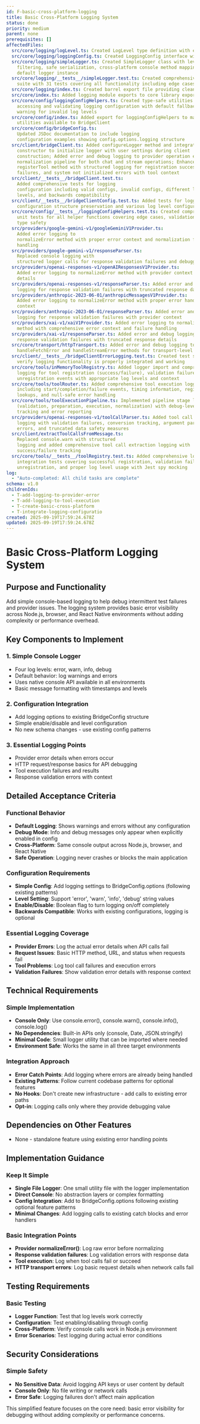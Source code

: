 ```yaml
---
id: F-basic-cross-platform-logging
title: Basic Cross-Platform Logging System
status: done
priority: medium
parent: none
prerequisites: []
affectedFiles:
  src/core/logging/logLevel.ts: Created LogLevel type definition with error, warn, info, debug levels
  src/core/logging/loggingConfig.ts: Created LoggingConfig interface with optional enabled and level fields
  src/core/logging/simpleLogger.ts: Created SimpleLogger class with level-based
    filtering, safe serialization, cross-platform console method mapping, and
    default logger instance
  src/core/logging/__tests__/simpleLogger.test.ts: Created comprehensive test
    suite with 31 tests covering all functionality including edge cases
  src/core/logging/index.ts: Created barrel export file providing clean module interface
  src/core/index.ts: Added logging module exports to core library exports
  src/core/config/loggingConfigHelpers.ts: Created type-safe utilities for
    accessing and validating logging configuration with default fallbacks and
    warning for invalid log levels
  src/core/config/index.ts: Added export for loggingConfigHelpers to make
    utilities available to BridgeClient
  src/core/config/bridgeConfig.ts:
    Updated JSDoc documentation to include logging
    configuration examples showing config.options.logging structure
  src/client/bridgeClient.ts: Added configureLogger method and integration in
    constructor to initialize logger with user settings during client
    construction; Added error and debug logging to provider operation error
    normalization pipeline for both chat and stream operations; Enhanced
    registerTool method with structured logging for registration success,
    failures, and system not initialized errors with tool context
  src/client/__tests__/bridgeClient.test.ts:
    Added comprehensive tests for logging
    configuration including valid configs, invalid configs, different log
    levels, and backwards compatibility
  src/client/__tests__/bridgeClientConfig.test.ts: Added tests for logging
    configuration structure preservation and various log level configurations
  src/core/config/__tests__/loggingConfigHelpers.test.ts: Created comprehensive
    unit tests for all helper functions covering edge cases, validation, and
    type safety
  src/providers/google-gemini-v1/googleGeminiV1Provider.ts:
    Added error logging to
    normalizeError method with proper error context and normalization failure
    handling
  src/providers/google-gemini-v1/responseParser.ts:
    Replaced console logging with
    structured logger calls for response validation failures and debugging
  src/providers/openai-responses-v1/openAIResponsesV1Provider.ts:
    Added error logging to normalizeError method with provider context and error
    details
  src/providers/openai-responses-v1/responseParser.ts: Added error and debug
    logging for response validation failures with truncated response data
  src/providers/anthropic-2023-06-01/anthropicMessagesV1Provider.ts:
    Added error logging to normalizeError method with proper error handling and
    context
  src/providers/anthropic-2023-06-01/responseParser.ts: Added error and debug
    logging for response validation failures with provider context
  src/providers/xai-v1/xaiV1Provider.ts: Added error logging to normalizeError
    method with comprehensive error context and failure handling
  src/providers/xai-v1/responseParser.ts: Added error and debug logging for
    response validation failures with truncated response details
  src/core/transport/httpTransport.ts: Added error and debug logging to
    handleFetchError and handleStreamError methods for transport-level debugging
  src/client/__tests__/bridgeClientErrorLogging.test.ts: Created test suite to
    verify logging functionality is properly integrated and working
  src/core/tools/inMemoryToolRegistry.ts: Added logger import and comprehensive
    logging for tool registration (success/failure), validation failures, and
    unregistration events with appropriate log levels and context
  src/core/tools/toolRouter.ts: Added comprehensive tool execution logging
    including start/completion/failure events, timing information, registry
    lookups, and null-safe error handling
  src/core/tools/toolExecutionPipeline.ts: Implemented pipeline stage logging
    (validation, preparation, execution, normalization) with debug-level stage
    tracking and error reporting
  src/providers/openai-responses-v1/toolCallParser.ts: Added tool call parsing
    logging with validation failures, conversion tracking, argument parsing
    errors, and truncated data safety measures
  src/client/extractToolCallsFromMessage.ts:
    Replaced console.warn with structured
    logging and added comprehensive tool call extraction logging with
    success/failure tracking
  src/core/tools/__tests__/toolRegistry.test.ts: Added comprehensive logging
    integration tests covering successful registration, validation failures,
    unregistration, and proper log level usage with Jest spy mocking
log:
  - "Auto-completed: All child tasks are complete"
schema: v1.0
childrenIds:
  - T-add-logging-to-provider-error
  - T-add-logging-to-tool-execution
  - T-create-basic-cross-platform
  - T-integrate-logging-configuratio
created: 2025-09-19T17:59:24.678Z
updated: 2025-09-19T17:59:24.678Z
---
```


# Basic Cross-Platform Logging System

## Purpose and Functionality

Add simple console-based logging to help debug intermittent test failures and provider issues. The logging system provides basic error visibility across Node.js, browser, and React Native environments without adding complexity or performance overhead.

## Key Components to Implement

### 1. Simple Console Logger

- Four log levels: error, warn, info, debug
- Default behavior: log warnings and errors
- Uses native console API available in all environments
- Basic message formatting with timestamps and levels

### 2. Configuration Integration

- Add logging options to existing BridgeConfig structure
- Simple enable/disable and level configuration
- No new schema changes - use existing config patterns

### 3. Essential Logging Points

- Provider error details when errors occur
- HTTP request/response basics for API debugging
- Tool execution failures and results
- Response validation errors with context

## Detailed Acceptance Criteria

### Functional Behavior

- **Default Logging**: Shows warnings and errors without any configuration
- **Debug Mode**: Info and debug messages only appear when explicitly enabled in config
- **Cross-Platform**: Same console output across Node.js, browser, and React Native
- **Safe Operation**: Logging never crashes or blocks the main application

### Configuration Requirements

- **Simple Config**: Add logging settings to BridgeConfig.options (following existing patterns)
- **Level Setting**: Support 'error', 'warn', 'info', 'debug' string values
- **Enable/Disable**: Boolean flag to turn logging on/off completely
- **Backwards Compatible**: Works with existing configurations, logging is optional

### Essential Logging Coverage

- **Provider Errors**: Log the actual error details when API calls fail
- **Request Issues**: Basic HTTP method, URL, and status when requests fail
- **Tool Problems**: Log tool call failures and execution errors
- **Validation Failures**: Show validation error details with response context

## Technical Requirements

### Simple Implementation

- **Console Only**: Use console.error(), console.warn(), console.info(), console.log()
- **No Dependencies**: Built-in APIs only (console, Date, JSON.stringify)
- **Minimal Code**: Small logger utility that can be imported where needed
- **Environment Safe**: Works the same in all three target environments

### Integration Approach

- **Error Catch Points**: Add logging where errors are already being handled
- **Existing Patterns**: Follow current codebase patterns for optional features
- **No Hooks**: Don't create new infrastructure - add calls to existing error paths
- **Opt-in**: Logging calls only where they provide debugging value

## Dependencies on Other Features

- None - standalone feature using existing error handling points

## Implementation Guidance

### Keep It Simple

- **Single File Logger**: One small utility file with the logger implementation
- **Direct Console**: No abstraction layers or complex formatting
- **Config Integration**: Add to BridgeConfig.options following existing optional feature patterns
- **Minimal Changes**: Add logging calls to existing catch blocks and error handlers

### Basic Integration Points

- **Provider normalizeError()**: Log raw error before normalizing
- **Response validation failures**: Log validation errors with response data
- **Tool execution**: Log when tool calls fail or succeed
- **HTTP transport errors**: Log basic request details when network calls fail

## Testing Requirements

### Basic Testing

- **Logger Function**: Test that log levels work correctly
- **Configuration**: Test enabling/disabling through config
- **Cross-Platform**: Verify console calls work in Node.js environment
- **Error Scenarios**: Test logging during actual error conditions

## Security Considerations

### Simple Safety

- **No Sensitive Data**: Avoid logging API keys or user content by default
- **Console Only**: No file writing or network calls
- **Error Safe**: Logging failures don't affect main application

This simplified feature focuses on the core need: basic error visibility for debugging without adding complexity or performance concerns.
